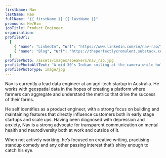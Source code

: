 ```yaml
---
firstName: Nav
lastName: Rao
fullName: "{{ firstName }} {{ lastName }}"
pronouns: He/Him
jobTitle: Product Engineer
organisation:
profileUrl:
  [
    { "name": "LinkedIn", "url": "https://www.linkedin.com/in/nav-rao/" },
    { "name": "Blog", "url": "https://theperfectlycromulent.substack.com/" },
  ]
profilePhoto: /assets/images/speakers/nav_rao.jpg
profilePhotoAltText: "A mid 30’s Indian smiling at the camera while holding a tray of meatballs, one of which is delicately balanced on the end of a stick, now separated from its fellow meatball brethren. His outfit includes a blue tinged hat and dark  blueish green flannel."
profilePhotoType: image/jpg
---
```


Nav is currently a lead data engineer at an agri-tech startup in Australia. He works with geospatial data in the hopes of creating a platform where farmers can aggregate and understand the metrics that drive the success of their farms.

He self identifies as a product engineer, with a strong focus on building and maintaining features that directly influence customers both in early stage startups and scale ups. Having been diagnosed with depression and anxiety, Nav is a strong advocate for transparent communication on mental health and neurodiversity both at work and outside of it.

When not actively working, he’s focused on creative writing, practising standup comedy and any other passing interest that’s shiny enough to catch his eye.
